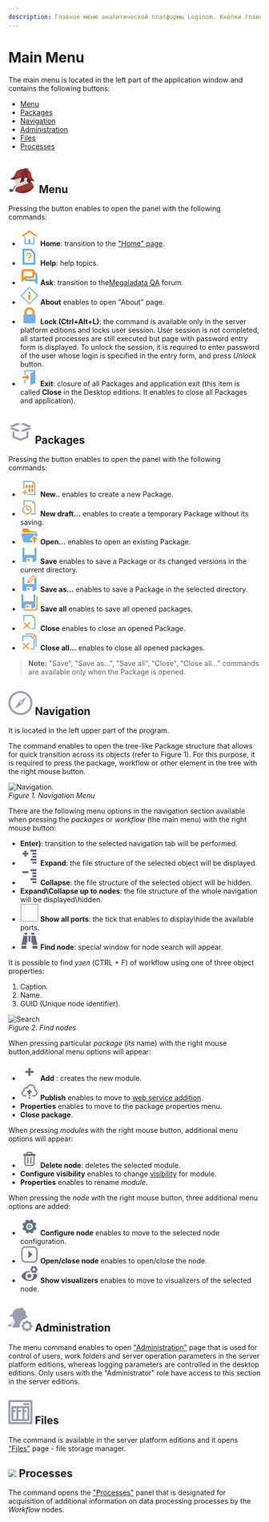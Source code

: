 ```yaml
---
description: Главное меню аналитической платформы Loginom. Кнопки главного меню. Создать пакет в Loginom. Открыть пакет в Loginom. Сохранить пакет в Loginom. Навигация по объектам пакета в Loginom. Файловый менеджер в Loginom. Раздел Администрирование в аналитической платформе Loginom.
---
```

# Main Menu

The main menu is located in the left part of the application window and contains the following buttons:

* [Menu](#imagesiconssystemtoolbar48x48logodefaultsvg-menyu)
* [Packages](#imagesiconssystemtoolbar48x48packages-menudefaultsvg-pakety)
* [Navigation](#imagesiconssystemtoolbar48x48compasdefaultsvg-navigatsiya)
* [Administration](#imagesiconssystemtoolbar48x48admindefaultsvg-administrirovanie)
* [Files](#imagesiconssystemtoolbar48x48filestoragedefaultsvg-fayly)
* [Processes](#imagesiconssystemtoolbar48x48infodefaultsvg-protsessy)

## ![ ](./../images/icons/app/system-toolbar/controls/logo_default.svg) Menu

Pressing the button enables to open the panel with the following commands:

* ![ ](./../images/icons/common/system-object/homepage_default.svg) **Home**: transition to the ["Home" page](./home-page.md).
* ![ ](./../images/icons/common/main-menu/help_default.svg) **Help**: help topics.
* ![ ](./../images/icons/common/main-menu/qa_default.svg) **Ask**:  transition to the[Megaladata QA](https://qa.loginom.ru/questions/) forum.
* ![ ](./../images/icons/common/main-menu/about_default.svg) **About** enables to open "About" page.
* ![ ](./../images/icons/common/main-menu/lock_default.svg) **Lock (Ctrl+Alt+L)**: the command is available only in the server platform editions and locks user session. User session is not completed, all started processes are still executed but page with password entry form is displayed. To unlock the session, it is required to enter password of the user whose login is specified in the entry form, and press *Unlock* button.
* ![ ](./../images/icons/common/main-menu/exit_default.svg) **Exit**: closure of all Packages and application exit (this item is called **Close** in the Desktop editions. It enables to close all Packages and application).

## ![ ](./../images/icons/app/system-toolbar/controls/packages-menu_default.svg) Packages

Pressing the button enables to open the panel with the following commands:

* ![](./../images/icons/common/main-menu/new-file_default.svg) **New..** enables to create a new Package.
* ![](./../images/icons/common/main-menu/temporary-file_default.svg) **New draft...** enables to create a temporary Package without its saving.
* ![](./../images/icons/common/main-menu/open-file_default.svg) **Open...** enables to open an existing Package.
* ![](./../images/icons/common/main-menu/save-file_default.svg) **Save** enables to save a Package or its changed versions in the current directory.
* ![](./../images/icons/common/main-menu/save-as-file_default.svg) **Save as...** enables to save a Package in the selected directory.
* ![](./../images/icons/common/main-menu/save-all-files_default.svg) **Save all** enables to save all opened packages.
* ![](./../images/icons/common/main-menu/close-file_default.svg) **Close** enables to close an opened Package.
* ![](./../images/icons/common/main-menu/close-all-file_default.svg) **Close all...** enables to close all opened packages.

> **Note:** "Save", "Save as...", "Save all", "Close", "Close all..." commands are available only when the Package is opened.

## ![ ](./../images/icons/app/system-toolbar/controls/compas_default.svg) Navigation
It is located in the left upper part of the program.

The command enables to open the tree-like Package structure that allows for quick transition across its objects (refer to Figure 1). For this purpose, it is required to press the package, workflow or other element in the tree with the right mouse button.

![Navigation.](./navigation.png)  
*Figure 1. Navigation Menu*

There are the following menu options in the navigation section available when pressing the *packages* or *workflow* (the main menu) with the right mouse button:

* **Enter)**: transition to the selected navigation tab will be performed.
* ![](./../images/icons/common/toolbar-controls/toolbar-controls_18x18_open-all_default.svg) **Expand**: the file structure of the selected object will be displayed.
* ![](./../images/icons/common/toolbar-controls/toolbar-controls_18x18_collapce-all_default.svg) **Collapse**: the file structure of the selected object will be hidden.
* **Expand\Collapse up to nodes**: the file structure of the whole navigation will be displayed\hidden.
* ![](./../images/icons/common/toolbar-controls/icons_ext_checkbox-states_sliced_18x18_unchecked_default.svg) **Show all ports**: the tick that enables to display\hide the available ports.
* ![](./../images/icons/common/toolbar-controls/toolbar-controls_18x18_find_default.svg) **Find node**: special window for node search will appear.

It is possible to find *узел* (CTRL + F) of workflow using one of three object properties:
1. Caption.
2. Name.
3. GUID (Unique node identifier).

![Search](..\images\search.png)    
*Figure 2. Find nodes*

When pressing particular *package* (its name) with the right mouse button,additional menu options will appear:
* ![](./../images/icons/common/toolbar-controls/toolbar-controls_18x18_plus-native_default.svg) **Add** : creates the new module.
* ![](./../images/icons/common/toolbar-controls/toolbar-controls_18x18_publish-default.svg) **Publish** enables to move to [web service addition](./../integration/web-services/package-publishing-wizard.md).
* **Properties** enables to move to the package properties menu.
* **Close package**.

When pressing *modules* with the right mouse button, additional menu options will appear:
* ![](./../images/icons/common/toolbar-controls/toolbar-controls_18x18_delete_default.svg) **Delete node**: deletes the selected module.
* **Configure visibility** enables to change [visibility](./../workflow/access-modifier.md) for module.
* **Properties** enables to rename *module*.


When pressing the *node* with the right mouse button, three additional menu options are added:
* ![](./../images/icons/common/toolbar-controls/setup_default.svg) **Configure node** enables to move to the selected node configuration.
* ![](./../images/icons/common/toolbar-controls/launch-node_default.svg) **Open/close node** enables to open/close the node.
* ![](./../images/icons/common/toolbar-controls/configure-viewers_default.svg) **Show visualizers** enables to move to visualizers of the selected node.



## ![ ](./../images/icons/app/system-toolbar/controls/admin_default.svg) Administration

The menu command enables to open ["Administration"](./../admin/README.md) page that is used for control of users, work folders and server operation parameters in the server platform editions, whereas logging parameters are controlled in the desktop editions. Only users with the "Administrator" role have access to this section in the server editions.

## ![ ](./../images/icons/app/system-toolbar/controls/filestorage_default.svg) Files

The command is available in the server platform editions and it opens ["Files"](./../location_user_files.md) page - file storage manager.

## ![ ](./../images/icons/app/system-toolbar/controls/info_default.svg) Processes

The command opens the ["Processes"](./processes-panel.md) panel that is designated for acquisition of additional information on data processing processes by the *Workflow* nodes.
